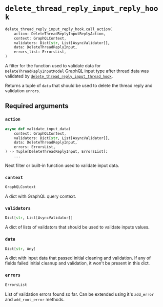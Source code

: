 # `delete_thread_reply_input_reply_hook`

```python
delete_thread_reply_input_reply_hook.call_action(
    action: DeleteThreadReplyInputReplyAction,
    context: GraphQLContext,
    validators: Dict[str, List[AsyncValidator]],
    data: DeleteThreadReplyInput,
    errors_list: ErrorsList,
)
```

A filter for the function used to validate data for `DeleteThreadReplyInputModel` GraphQL input type after thread data was validated by [`delete_thread_reply_input_thread_hook`](./delete-thread-reply-input-thread-hook.md).

Returns a tuple of `data` that should be used to delete the thread reply and validation `errors`.


## Required arguments

### `action`

```python
async def validate_input_data(
    context: GraphQLContext,
    validators: Dict[str, List[AsyncValidator]],
    data: DeleteThreadReplyInput,
    errors: ErrorsList,
) -> Tuple[DeleteThreadReplyInput, ErrorsList]:
    ...
```

Next filter or built-in function used to validate input data.


### `context`

```python
GraphQLContext
```

A dict with GraphQL query context.


### `validators`

```python
Dict[str, List[AsyncValidator]]
```

A dict of lists of validators that should be used to validate inputs values.


### `data`

```python
Dict[str, Any]
```

A dict with input data that passed initial cleaning and validation. If any of fields failed initial cleanup and validation, it won't be present in this dict.


### `errors`

```python
ErrorsList
```

List of validation errors found so far. Can be extended using it's `add_error` and `add_root_error` methods.